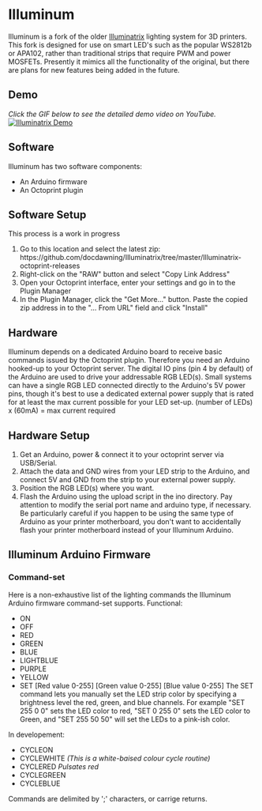# Illuminum
Illuminum is a fork of the older <a href="https://hackaday.io/project/9191-illuminatrix">Illuminatrix</a> lighting system for 3D printers. This fork is designed for use on smart LED's such as the popular WS2812b or APA102, rather than traditional strips that require PWM and power MOSFETs. Presently it mimics all the functionality of the original, but there are plans for new features being added in the future.

## Demo
<i>Click the GIF below to see the detailed demo video on YouTube.</i>
[![Illuminatrix Demo](http://www.dawning.ca/wp-content/uploads/2016/01/IlluminatrixDemoDemo.gif)](https://youtu.be/np1gUWAG9M8)

## Software
Illuminum has two software components:
<UL>
<LI>An Arduino firmware</LI>
<LI>An Octoprint plugin</LI> 
</UL>

## Software Setup
This process is a work in progress 
<OL>
<LI>Go to this location and select the latest zip: https://github.com/docdawning/Illuminatrix/tree/master/Illuminatrix-octoprint-releases</LI>
<LI>Right-click on the "RAW" button and select "Copy Link Address"</LI>
<LI>Open your Octoprint interface, enter your settings and go in to the Plugin Manager</LI>
<LI>In the Plugin Manager, click the "Get More..." button. Paste the copied zip address in to the "... From URL" field and click "Install"</LI>
</OL>

## Hardware
Illuminum depends on a dedicated Arduino board to receive basic commands issued by the Octoprint plugin. Therefore you need an Arduino hooked-up to your Octoprint server. The digital IO pins (pin 4 by default) of the Arduino are used to drive your addressable RGB LED(s). Small systems can have a single RGB LED connected directly to the Arduino's 5V power pins, though it's best to use a dedicated external power supply that is rated for at least the max current possible for your LED set-up. 
(number of LEDs) x (60mA) = max current required

## Hardware Setup
1. Get an Arduino, power & connect it to your octoprint server via USB/Serial.
2. Attach the data and GND wires from your LED strip to the Arduino, and connect 5V and GND from the strip to your external power supply.
3. Position the RGB LED(s) where you want.
4. Flash the Arduino using the upload script in the ino directory. Pay attention to modify the serial port name and arduino type, if necessary. Be particularly careful if you happen to be using the same type of Arduino as your printer motherboard, you don't want to accidentally flash your printer motherboard instead of your Illuminum Arduino.

## Illuminum Arduino Firmware
### Command-set
Here is a non-exhaustive list of the lighting commands the Illuminum Arduino firmware command-set supports.
Functional:
 * ON
 * OFF
 * RED
 * GREEN
 * BLUE
 * LIGHTBLUE
 * PURPLE
 * YELLOW
 * SET [Red value 0-255] [Green value 0-255] [Blue value 0-255] 
The SET command lets you manually set the LED strip color by specifying a brightness level the red, green, and blue channels. For example "SET 255 0 0" sets the LED color to red, "SET 0 255 0" sets the LED color to Green, and "SET 255 50 50" will set the LEDs to a pink-ish color.
 
 In developement:
 * CYCLEON 
 * CYCLEWHITE <i>(This is a white-baised colour cycle routine)</i> 
 * CYCLERED <i>Pulsates red</i> 
 * CYCLEGREEN 
 * CYCLEBLUE 

Commands are delimited by ';' characters, or carrige returns. 
